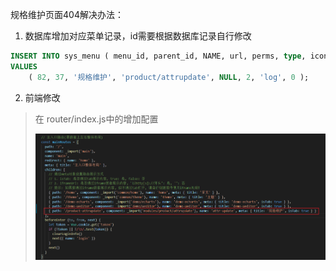 



规格维护页面404解决办法：

1. 数据库增加对应菜单记录，id需要根据数据库记录自行修改

```sql
INSERT INTO sys_menu ( menu_id, parent_id, NAME, url, perms, type, icon, order_num )
VALUES
	( 82, 37, '规格维护', 'product/attrupdate', NULL, 2, 'log', 0 );
```



2. 前端修改

> 在 router/index.js中的增加配置
>
> ![image-20210525225822927](15_规格维护页面404.assets/image-20210525225822927.png)

